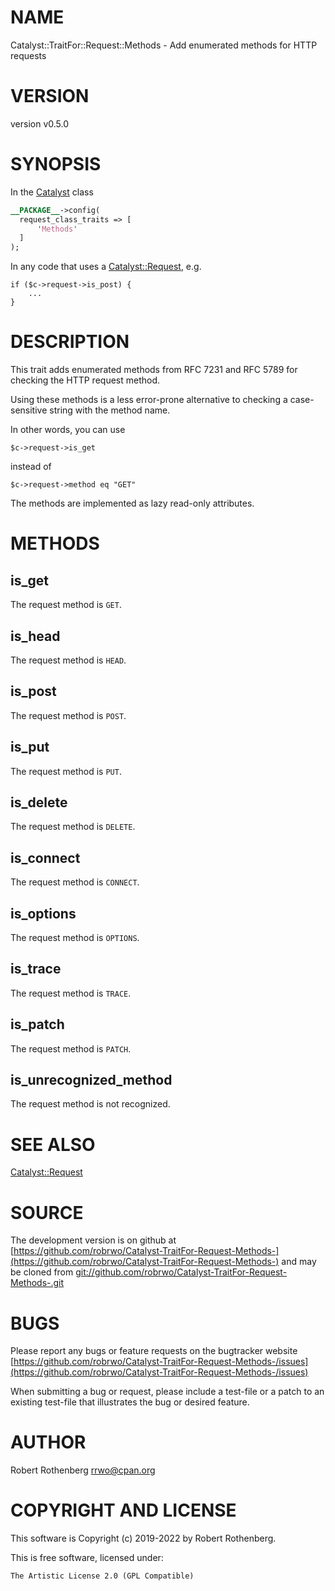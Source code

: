 # NAME

Catalyst::TraitFor::Request::Methods - Add enumerated methods for HTTP requests

# VERSION

version v0.5.0

# SYNOPSIS

In the [Catalyst](https://metacpan.org/pod/Catalyst) class

```perl
__PACKAGE__->config(
  request_class_traits => [
      'Methods'
  ]
);
```

In any code that uses a [Catalyst::Request](https://metacpan.org/pod/Catalyst%3A%3ARequest), e.g.

```
if ($c->request->is_post) {
    ...
}
```

# DESCRIPTION

This trait adds enumerated methods from RFC 7231 and RFC 5789 for
checking the HTTP request method.

Using these methods is a less error-prone alternative to checking a
case-sensitive string with the method name.

In other words, you can use

```
$c->request->is_get
```

instead of

```
$c->request->method eq "GET"
```

The methods are implemented as lazy read-only attributes.

# METHODS

## is\_get

The request method is `GET`.

## is\_head

The request method is `HEAD`.

## is\_post

The request method is `POST`.

## is\_put

The request method is `PUT`.

## is\_delete

The request method is `DELETE`.

## is\_connect

The request method is `CONNECT`.

## is\_options

The request method is `OPTIONS`.

## is\_trace

The request method is `TRACE`.

## is\_patch

The request method is `PATCH`.

## is\_unrecognized\_method

The request method is not recognized.

# SEE ALSO

[Catalyst::Request](https://metacpan.org/pod/Catalyst%3A%3ARequest)

# SOURCE

The development version is on github at [https://github.com/robrwo/Catalyst-TraitFor-Request-Methods-](https://github.com/robrwo/Catalyst-TraitFor-Request-Methods-)
and may be cloned from [git://github.com/robrwo/Catalyst-TraitFor-Request-Methods-.git](git://github.com/robrwo/Catalyst-TraitFor-Request-Methods-.git)

# BUGS

Please report any bugs or feature requests on the bugtracker website
[https://github.com/robrwo/Catalyst-TraitFor-Request-Methods-/issues](https://github.com/robrwo/Catalyst-TraitFor-Request-Methods-/issues)

When submitting a bug or request, please include a test-file or a
patch to an existing test-file that illustrates the bug or desired
feature.

# AUTHOR

Robert Rothenberg <rrwo@cpan.org>

# COPYRIGHT AND LICENSE

This software is Copyright (c) 2019-2022 by Robert Rothenberg.

This is free software, licensed under:

```
The Artistic License 2.0 (GPL Compatible)
```
